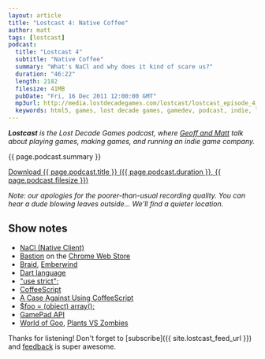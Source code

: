 ```yaml
---
layout: article
title: "Lostcast 4: Native Coffee"
author: matt
tags: [lostcast]
podcast:
  title: "Lostcast 4"
  subtitle: "Native Coffee"
  summary: "What's NaCl and why does it kind of scare us?"
  duration: "46:22"
  length: 2182
  filesize: 41MB
  pubDate: "Fri, 16 Dec 2011 12:00:00 GMT"
  mp3url: http://media.lostdecadegames.com/lostcast/lostcast_episode_4_native_coffee.mp3
  keywords: html5, games, lost decade games, gamedev, podcast, indie, lostcast
---
```

_**Lostcast** is the Lost Decade Games podcast, where [Geoff and Matt](/about/) talk about playing games, making games, and running an indie game company._

{{ page.podcast.summary }}

<a class="download-podcast" href="{{ page.podcast.mp3url }}">
	Download {{ page.podcast.title }} ({{ page.podcast.duration }}, {{ page.podcast.filesize }})
</a>

_Note: our apologies for the poorer-than-usual recording quality. You can hear a dude blowing leaves outside... We'll find a quieter location._

## Show notes

* [NaCl (Native Client)](http://code.google.com/p/nativeclient/)
* [Bastion](http://supergiantgames.com/?page_id=242) on the [Chrome Web Store](https://chrome.google.com/webstore/detail/oohphhdkahjlioohbalmicpokoefkgid)
* [Braid](http://braid-game.com/), [Emberwind](http://operasoftware.github.com/Emberwind/)
* [Dart language](http://www.dartlang.org/)
* ["use strict";](http://ejohn.org/blog/ecmascript-5-strict-mode-json-and-more/)
* [CoffeeScript](http://jashkenas.github.com/coffee-script/)
* [A Case Against Using CoffeeScript](http://ryanflorence.com/2011/2012/case-against-coffeescript/)
* [$foo = (object) array();](https://gist.github.com/1483998)
* [GamePad API](https://wiki.mozilla.org/GamepadAPI)
* [World of Goo](http://2dboy.com/games.php), [Plants VS Zombies](http://www.popcap.com/games/plants-vs-zombies/online)

Thanks for listening! Don't forget to [subscribe]({{ site.lostcast_feed_url }}) and [feedback](mailto:hello@lostdecadegames.com) is super awesome.
